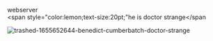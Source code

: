 webserver 
<br><span style="color:lemon;text-size:20pt;"he is doctor strange</span

![trashed-1655652644-benedict-cumberbatch-doctor-strange](https://user-images.githubusercontent.com/106242396/171981090-b7bbddfe-9092-4b0a-9a3f-cb8464c415cb.jpg)
